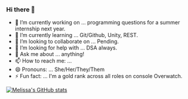 ### Hi there 👋

<!--
**melissa-perez/melissa-perez** is a ✨ _special_ ✨ repository because its `README.md` (this file) appears on your GitHub profile.
Here are some ideas to get you started:
-->
- 🔭 I’m currently working on ... programming questions for a summer internship next year.
- 🌱 I’m currently learning ... Git/Github, Unity, REST.
- 👯 I’m looking to collaborate on ... Pending.
- 🤔 I’m looking for help with ... DSA always.
- 💬 Ask me about ... anything!
- 📫 How to reach me: ... 
- 😄 Pronouns: ... She/Her/They/Them
- ⚡ Fun fact: ... I'm a gold rank across all roles on console Overwatch.


[![Melissa's GitHub stats](https://github-readme-stats.vercel.app/api?username=melissa-perez&count_private=true&theme=synthwave&show_icons=true
)](https://github.com/melissa-perez/github-readme-stats)

